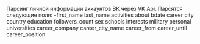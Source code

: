 Парсинг личной информации аккаунтов ВК через VK Api.
Парсятся следующие поля:
-first_name 
  last_name
  activities
  about
  bdate
  career
  city
  country
  education
  followers_count
  sex
  schools
  interests
  military
  personal
  universities
  career_company
  career_city_name
  career_from
  career_until
  career_position

